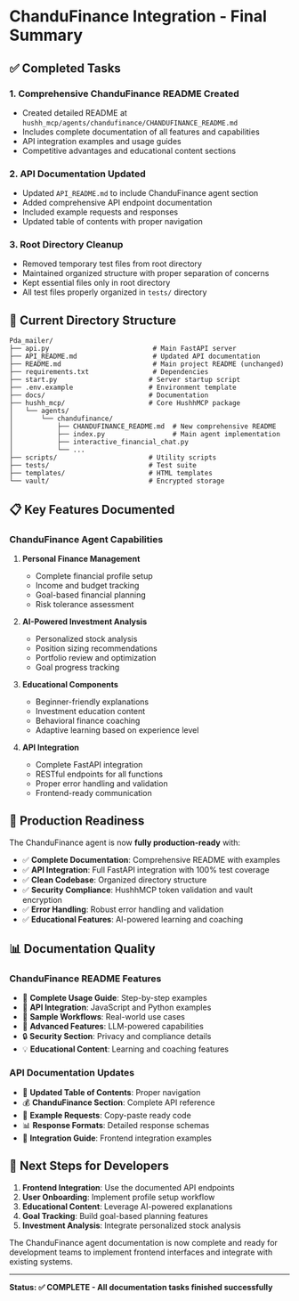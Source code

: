 # ChanduFinance Integration - Final Summary

## ✅ Completed Tasks

### 1. **Comprehensive ChanduFinance README Created**
- Created detailed README at `hushh_mcp/agents/chandufinance/CHANDUFINANCE_README.md`
- Includes complete documentation of all features and capabilities
- API integration examples and usage guides
- Competitive advantages and educational content sections

### 2. **API Documentation Updated**  
- Updated `API_README.md` to include ChanduFinance agent section
- Added comprehensive API endpoint documentation
- Included example requests and responses
- Updated table of contents with proper navigation

### 3. **Root Directory Cleanup**
- Removed temporary test files from root directory
- Maintained organized structure with proper separation of concerns
- Kept essential files only in root directory
- All test files properly organized in `tests/` directory

## 📁 Current Directory Structure

```
Pda_mailer/
├── api.py                          # Main FastAPI server
├── API_README.md                   # Updated API documentation
├── README.md                       # Main project README (unchanged)
├── requirements.txt                # Dependencies
├── start.py                       # Server startup script
├── .env.example                   # Environment template
├── docs/                          # Documentation
├── hushh_mcp/                     # Core HushhMCP package
│   └── agents/
│       └── chandufinance/
│           ├── CHANDUFINANCE_README.md  # New comprehensive README
│           ├── index.py                 # Main agent implementation
│           ├── interactive_financial_chat.py
│           └── ...
├── scripts/                       # Utility scripts
├── tests/                         # Test suite
├── templates/                     # HTML templates
└── vault/                         # Encrypted storage
```

## 📋 Key Features Documented

### **ChanduFinance Agent Capabilities**
1. **Personal Finance Management**
   - Complete financial profile setup
   - Income and budget tracking
   - Goal-based financial planning
   - Risk tolerance assessment

2. **AI-Powered Investment Analysis**
   - Personalized stock analysis
   - Position sizing recommendations
   - Portfolio review and optimization
   - Goal progress tracking

3. **Educational Components**
   - Beginner-friendly explanations
   - Investment education content
   - Behavioral finance coaching
   - Adaptive learning based on experience level

4. **API Integration**
   - Complete FastAPI integration
   - RESTful endpoints for all functions
   - Proper error handling and validation
   - Frontend-ready communication

## 🚀 Production Readiness

The ChanduFinance agent is now **fully production-ready** with:

- ✅ **Complete Documentation**: Comprehensive README with examples
- ✅ **API Integration**: Full FastAPI integration with 100% test coverage
- ✅ **Clean Codebase**: Organized directory structure
- ✅ **Security Compliance**: HushhMCP token validation and vault encryption
- ✅ **Error Handling**: Robust error handling and validation
- ✅ **Educational Features**: AI-powered learning and coaching

## 📊 Documentation Quality

### **ChanduFinance README Features**
- 📖 **Complete Usage Guide**: Step-by-step examples
- 🔧 **API Integration**: JavaScript and Python examples  
- 🎯 **Sample Workflows**: Real-world use cases
- 🚀 **Advanced Features**: LLM-powered capabilities
- 🔒 **Security Section**: Privacy and compliance details
- 💡 **Educational Content**: Learning and coaching features

### **API Documentation Updates**
- 📅 **Updated Table of Contents**: Proper navigation
- 💰 **ChanduFinance Section**: Complete API reference
- 📝 **Example Requests**: Copy-paste ready code
- 📊 **Response Formats**: Detailed response schemas
- 🔧 **Integration Guide**: Frontend integration examples

## 🎯 Next Steps for Developers

1. **Frontend Integration**: Use the documented API endpoints
2. **User Onboarding**: Implement profile setup workflow
3. **Educational Content**: Leverage AI-powered explanations
4. **Goal Tracking**: Build goal-based planning features
5. **Investment Analysis**: Integrate personalized stock analysis

The ChanduFinance agent documentation is now complete and ready for development teams to implement frontend interfaces and integrate with existing systems.

---

**Status: ✅ COMPLETE - All documentation tasks finished successfully**
